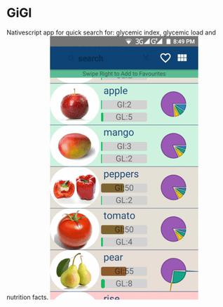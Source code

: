 # GiGl
Nativescript app for quick search for: glycemic index, glycemic load and nutrition facts.
![Preview](https://github.com/uvigii/GiGl/raw/master/App_Resources/Images/demo.gif)